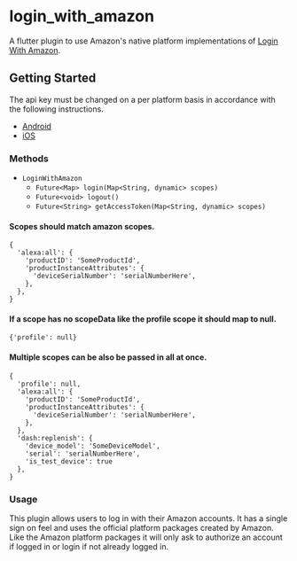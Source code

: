 # login_with_amazon

A flutter plugin to use Amazon's native platform implementations of [Login With Amazon](https://developer.amazon.com/docs/login-with-amazon/minitoc-lwa-overview.html).

## Getting Started

The api key must be changed on a per platform basis in accordance with the following instructions.

- [Android](https://developer.amazon.com/docs/login-with-amazon/create-android-project.html#add-api-key)
- [iOS](https://developer.amazon.com/docs/login-with-amazon/register-ios.html#ios-bundle-id-and-api-keys)

### Methods

- `LoginWithAmazon`
  - `Future<Map> login(Map<String, dynamic> scopes)`
  - `Future<void> logout()`
  - `Future<String> getAccessToken(Map<String, dynamic> scopes)`

#### Scopes should match amazon scopes.

```
{
  'alexa:all': {
    'productID': 'SomeProductId',
    'productInstanceAttributes': {
      'deviceSerialNumber': 'serialNumberHere',
    },
  },
}
```

#### If a scope has no scopeData like the profile scope it should map to null.

`{'profile': null}`

#### Multiple scopes can be also be passed in all at once.

```
{
  'profile': null,
  'alexa:all': {
    'productID': 'SomeProductId',
    'productInstanceAttributes': {
      'deviceSerialNumber': 'serialNumberHere',
    },
  },
  'dash:replenish': {
    'device_model': 'SomeDeviceModel',
    'serial': 'serialNumberHere',
    'is_test_device': true
  },
}
```

### Usage

This plugin allows users to log in with their Amazon accounts. It has a single sign on feel and uses the official platform packages created by Amazon. Like the Amazon platform packages it will only ask to authorize an account if logged in or login if not already logged in.
